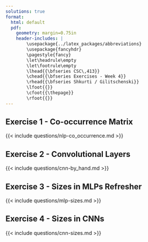 ```yaml
---
solutions: true
format:
  html: default
  pdf:
    geometry: margin=0.75in
    header-includes: |
        \usepackage{../latex_packages/abbreviations}
        \usepackage{fancyhdr}
        \pagestyle{fancy}
        \let\headrule\empty
        \let\footrule\empty
        \lhead{{\bfseries CSC\,413}}
        \chead{{\bfseries Exercises - Week 4}}
        \rhead{{\bfseries Shkurti / Gilitschenski}}
        \lfoot{{}}
        \cfoot{{\thepage}}
        \rfoot{{}}
---
```


## Exercise 1 - Co-occurrence Matrix
{{< include questions/nlp-co_occurrence.md >}}

## Exercise 2 - Convolutional Layers
{{< include questions/cnn-by_hand.md >}}

## Exercise 3 - Sizes in MLPs Refresher
{{< include questions/mlp-sizes.md >}}

## Exercise 4 - Sizes in CNNs
{{< include questions/cnn-sizes.md >}}
